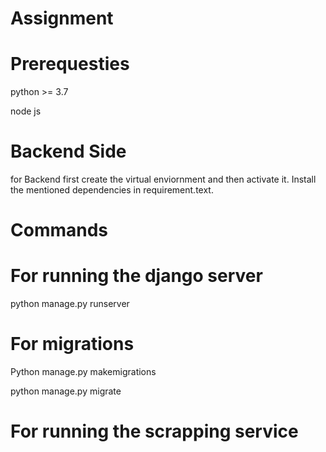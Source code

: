 # Assignment
# Prerequesties
python >= 3.7

node js

# Backend Side
for Backend first create the virtual enviornment and then activate it. Install the mentioned dependencies in requirement.text.

# Commands
# For running the django server
python manage.py runserver

# For migrations
Python manage.py makemigrations

python manage.py migrate

# For running the scrapping service

